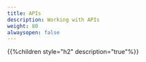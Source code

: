 ```yaml
---
title: APIs
description: Working with APIs
weight: 80
alwaysopen: false
---
```


{{%children style="h2" description="true"%}}
